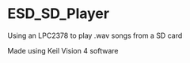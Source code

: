 # ESD_SD_Player
Using an LPC2378 to play .wav songs from a SD card

Made using Keil Vision 4 software
